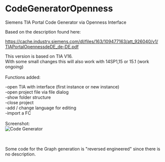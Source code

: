 # CodeGeneratorOpenness
Siemens TIA Portal Code Generator via Openness Interface

Based on the description found here:

https://cache.industry.siemens.com/dl/files/163/109477163/att_926040/v1/TIAPortalOpennessdeDE_de-DE.pdf


This version is based on TIA V16.
<br>
With some small changes this will also work with 14SP1,15 or 15.1 (work ongoing)
<br>
<br>
Functions added:<br>

-open TIA with interface (first instance or new instance)<br>
-open project file via file dialog<br>
-show folder structure<br>
-close project<br>
-add / change language for editing<br>
-import a FC<br>
<br>
Screenshot:
<br>
<img src="https://raw.githubusercontent.com/mking2203/CodeGeneratorOpenness/master/CodeGenerator.png" alt="Code Generator">

<br>
<br>
Some code for the Graph generation is "reversed engineered" since there is no description.

